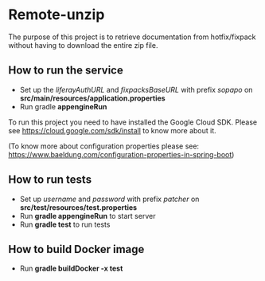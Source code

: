 # Remote-unzip
The purpose of this project is to retrieve documentation from hotfix/fixpack without having to download the entire zip file.

## How to run the service
* Set up the *liferayAuthURL* and *fixpacksBaseURL* with prefix *sopapo* on **src/main/resources/application.properties**
* Run gradle **appengineRun**

To run this project you need to have installed the Google Cloud SDK. Please see https://cloud.google.com/sdk/install to know more about it. 

(To know more about configuration properties please see: https://www.baeldung.com/configuration-properties-in-spring-boot)

## How to run tests
* Set up *username* and *password* with prefix *patcher* on **src/test/resources/test.properties**
* Run **gradle appengineRun** to start server
* Run **gradle test** to run tests

## How to build Docker image
* Run **gradle buildDocker -x test**
